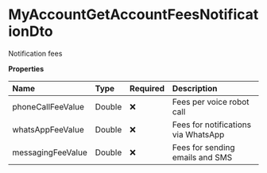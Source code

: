 # MyAccountGetAccountFeesNotificationDto

Notification fees

**Properties**

| Name              | Type   | Required | Description                         |
| :---------------- | :----- | :------- | :---------------------------------- |
| phoneCallFeeValue | Double | ❌       | Fees per voice robot call           |
| whatsAppFeeValue  | Double | ❌       | Fees for notifications via WhatsApp |
| messagingFeeValue | Double | ❌       | Fees for sending emails and SMS     |

<!-- This file was generated by liblab | https://liblab.com/ -->

